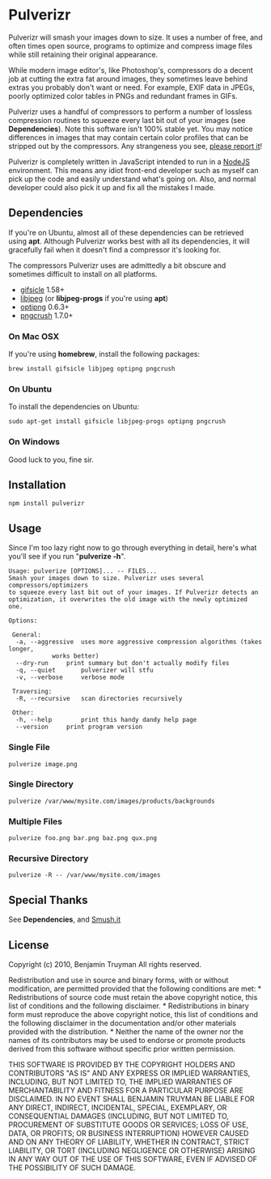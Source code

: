 # Pulverizr

Pulverizr will smash your images down to size. It uses a number of free, and
often times open source, programs to optimize and compress image files while
still retaining their original appearance.

While modern image editor's, like Photoshop's, compressors do a decent job at
cutting the extra fat around images, they sometimes leave behind extras you
probably don't want or need. For example, EXIF data in JPEGs, poorly optimized
color tables in PNGs and redundant frames in GIFs.

Pulverizr uses a handful of compressors to perform a number of lossless
compression routines to squeeze every last bit out of your images (see
**Dependencies**). Note this software isn't 100% stable yet. You may notice
differences in images that may contain certain color profiles that can be
stripped out by the compressors. Any strangeness you see, [please report
it](http://github.com/bentruyman/pulverizr/issues)!

Pulverizr is completely written in JavaScript intended to run in a
[NodeJS](http://nodejs.org/) environment. This means any idiot front-end
developer such as myself can pick up the code and easily understand what's
going on. Also, and normal developer could also pick it up and fix all the
mistakes I made.

## Dependencies

If you're on Ubuntu, almost all of these dependencies can be retrieved using
**apt**. Although Pulverizr works best with all its dependencies, it will
gracefully fail when it doesn't find a compressor it's looking for.

The compressors Pulverizr uses are admittedly a bit obscure and sometimes
difficult to install on all platforms.

* [gifsicle](http://www.lcdf.org/gifsicle/) 1.58+
* [libjpeg](http://www.ijg.org/) (or **libjpeg-progs** if you're using
  **apt**)
* [optipng](http://optipng.sourceforge.net/) 0.6.3+
* [pngcrush](http://pmt.sourceforge.net/pngcrush/) 1.7.0+

### On Mac OSX

If you're using **homebrew**, install the following packages:

    brew install gifsicle libjpeg optipng pngcrush

### On Ubuntu

To install the dependencies on Ubuntu:

    sudo apt-get install gifsicle libjpeg-progs optipng pngcrush

### On Windows

Good luck to you, fine sir.

## Installation

    npm install pulverizr

## Usage

Since I'm too lazy right now to go through everything in detail, here's what
you'll see if you run "**pulverize -h**".

    Usage: pulverize [OPTIONS]... -- FILES...
    Smash your images down to size. Pulverizr uses several compressors/optimizers
    to squeeze every last bit out of your images. If Pulverizr detects an
    optimization, it overwrites the old image with the newly optimized one.

    Options:

     General:
      -a, --aggressive	uses more aggressive compression algorithms (takes longer, 
    			works better)
      --dry-run		print summary but don't actually modify files
      -q, --quiet		pulverizer will stfu
      -v, --verbose		verbose mode

     Traversing:
      -R, --recursive	scan directories recursively

     Other:
      -h, --help		print this handy dandy help page
      --version		print program version

### Single File

    pulverize image.png
    
### Single Directory

    pulverize /var/www/mysite.com/images/products/backgrounds

### Multiple Files

    pulverize foo.png bar.png baz.png qux.png

### Recursive Directory

    pulverize -R -- /var/www/mysite.com/images

## Special Thanks

See **Dependencies**, and [Smush.it](http://smush.it)

## License

Copyright (c) 2010, Benjamin Truyman
All rights reserved.

Redistribution and use in source and binary forms, with or without
modification, are permitted provided that the following conditions are met:
    * Redistributions of source code must retain the above copyright
      notice, this list of conditions and the following disclaimer.
    * Redistributions in binary form must reproduce the above copyright
      notice, this list of conditions and the following disclaimer in the
      documentation and/or other materials provided with the distribution.
    * Neither the name of the owner nor the names of its contributors may be
      used to endorse or promote products derived from this software without
      specific prior written permission.

THIS SOFTWARE IS PROVIDED BY THE COPYRIGHT HOLDERS AND CONTRIBUTORS "AS IS" AND
ANY EXPRESS OR IMPLIED WARRANTIES, INCLUDING, BUT NOT LIMITED TO, THE IMPLIED
WARRANTIES OF MERCHANTABILITY AND FITNESS FOR A PARTICULAR PURPOSE ARE
DISCLAIMED. IN NO EVENT SHALL BENJAMIN TRUYMAN BE LIABLE FOR ANY
DIRECT, INDIRECT, INCIDENTAL, SPECIAL, EXEMPLARY, OR CONSEQUENTIAL DAMAGES
(INCLUDING, BUT NOT LIMITED TO, PROCUREMENT OF SUBSTITUTE GOODS OR SERVICES;
LOSS OF USE, DATA, OR PROFITS; OR BUSINESS INTERRUPTION) HOWEVER CAUSED AND
ON ANY THEORY OF LIABILITY, WHETHER IN CONTRACT, STRICT LIABILITY, OR TORT
(INCLUDING NEGLIGENCE OR OTHERWISE) ARISING IN ANY WAY OUT OF THE USE OF THIS
SOFTWARE, EVEN IF ADVISED OF THE POSSIBILITY OF SUCH DAMAGE.
